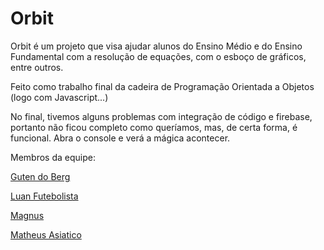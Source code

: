  # Orbit
 
 Orbit é um projeto que visa ajudar alunos do Ensino Médio e do Ensino Fundamental com a resolução de equações, com o esboço de gráficos, entre outros.
 
 Feito como trabalho final da cadeira de Programação Orientada a Objetos (logo com Javascript...)
 
 No final, tivemos alguns problemas com integração de código e firebase, portanto não ficou completo como queríamos, mas, de certa forma, é funcional. Abra o console e verá a mágica acontecer.
 
 Membros da equipe:
 
 [Guten do Berg](https://github.com/Gutemberg370)
 
 [Luan Futebolista](https://github.com/jose-luan19)
 
 [Magnus](https://github.com/MagnoCarta)
 
 [Matheus Asiatico](https://github.com/matheusb432)
